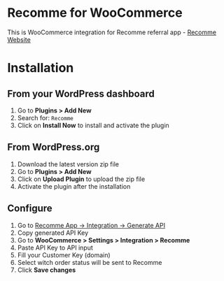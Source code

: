 # Recomme for WooCommerce

This is WooCommerce integration for Recomme referral app - [Recomme Website](https://recomme.io)

# Installation

## From your WordPress dashboard

1. Go to **Plugins > Add New**
2. Search for: `Recomme`
3. Click on **Install Now** to install and activate the plugin

## From WordPress.org

1. Download the latest version zip file
3. Go to **Plugins > Add New**
4. Click on **Upload Plugin** to upload the zip file
5. Activate the plugin after the installation

## Configure

1. Go to [Recomme App -> Integration -> Generate API](https://app.recomme.io/integrations)
2. Copy generated API Key
3. Go to **WooCommerce > Settings > Integration > Recomme**
4. Paste API Key to API input
5. Fill your Customer Key (domain)
6. Select witch order status will be sent to Recomme
7. Click **Save changes**
